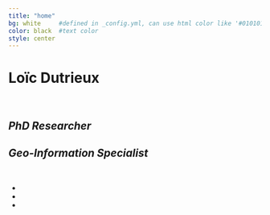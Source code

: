 ```yaml
---
title: "home"
bg: white     #defined in _config.yml, can use html color like '#010101'
color: black  #text color
style: center
---
```


# Loïc Dutrieux

<div class="image"></div>

<br>

## *PhD Researcher* 

## *Geo-Information Specialist*

<br>

<ul class="list-inline">
	<li><a href="https://plus.google.com/+loicdutrieux" class="btn-circle btn-social"><i class="ion-social-googleplus animated"></i></a></li>
	<li><a href="https://github.com/dutri001" class="btn-circle btn-social"><i class="ion-social-github animated"></i></a></li>
	<li><a href="nl.linkedin.com/in/loicdutrieux" class="btn-circle btn-social"><i class="ion-social-linkedin animated"></i></a></li>
</ul>

